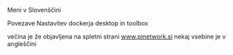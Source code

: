 Meni v Slovenščini

Povezave
Nastavitev dockerja desktop in toolbox

večina je že objavljena na spletni strani www.pinetwork.si nekaj vsebine je v angleščini 


